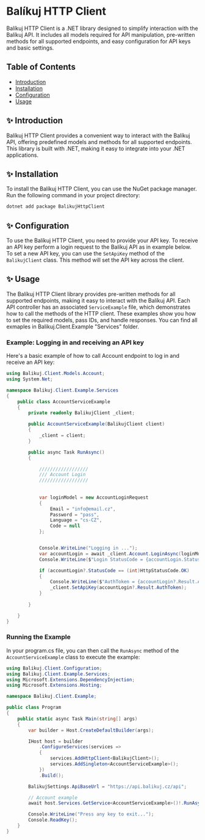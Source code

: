 ﻿# Balíkuj HTTP Client

Balíkuj HTTP Client is a .NET library designed to simplify interaction with the Balíkuj API. It includes all models required for API manipulation, pre-written methods for all supported endpoints, and easy configuration for API keys and basic settings.

## Table of Contents

- [Introduction](#introduction)
- [Installation](#installation)
- [Configuration](#configuration)
- [Usage](#usage)

## ✨ Introduction

Balíkuj HTTP Client provides a convenient way to interact with the Balíkuj API, offering predefined models and methods for all supported endpoints. This library is built with .NET, making it easy to integrate into your .NET applications.

## ✨ Installation

To install the Balíkuj HTTP Client, you can use the NuGet package manager. Run the following command in your project directory:

```sh
dotnet add package BalikujHttpClient
```

## ✨ Configuration

To use the Balíkuj HTTP Client, you need to provide your API key. To receive an API key perform a login request to the Balíkuj API as in example below.
To set a new API key, you can use the `SetApiKey` method of the `BalikujClient` class. This method will set the API key across the client.


## ✨ Usage

The Balíkuj HTTP Client library provides pre-written methods for all supported endpoints, making it easy to interact with the Balíkuj API. Each API controller has an associated `ServiceExample` file, 
which demonstrates how to call the methods of the HTTP client. These examples show you how to set the required models, pass IDs, and handle responses. You can find all exmaples in Balikuj.Client.Example "Services" folder.

### Example: Logging in and receiving an API key

Here's a basic example of how to call Account endpoint to log in and receive an API key:

```csharp
using Balikuj.Client.Models.Account;
using System.Net;

namespace Balikuj.Client.Example.Services
{
    public class AccountServiceExample
    {
        private readonly BalikujClient _client;

        public AccountServiceExample(BalikujClient client)
        {
            _client = client;
        }

        public async Task RunAsync()
        {

            //////////////////
            /// Account Login
            //////////////////
            
            
            var loginModel = new AccountLoginRequest
            {
                Email = "info@email.cz",
                Password = "pass",
                Language = "cs-CZ",
                Code = null
            };


            Console.WriteLine("Logging in ...");
            var accountLogin = await _client.Account.LoginAsync(loginModel);
            Console.WriteLine($"Login StatusCode = {accountLogin.StatusCode}, Expires in = {accountLogin?.Result.ExpiresIn}");

            if (accountLogin?.StatusCode == (int)HttpStatusCode.OK)
            {
                Console.WriteLine($"AuthToken = {accountLogin?.Result.AuthToken}");
                _client.SetApiKey(accountLogin?.Result.AuthToken);
            }
           
        }

    }
}
```



### Running the Example
In your program.cs file, you can then call the `RunAsync` method of the `AccountServiceExample` class to execute the example:

```csharp
using Balikuj.Client.Configuration;
using Balikuj.Client.Example.Services;
using Microsoft.Extensions.DependencyInjection;
using Microsoft.Extensions.Hosting;

namespace Balikuj.Client.Example;

public class Program
{
    public static async Task Main(string[] args)
    {
        var builder = Host.CreateDefaultBuilder(args);

        IHost host = builder
            .ConfigureServices(services =>
            {
                services.AddHttpClient<BalikujClient>();
                services.AddSingleton<AccountServiceExample>();
            })
            .Build();

        BalikujSettings.ApiBaseUrl = "https://api.balikuj.cz/api";

        // Account example
        await host.Services.GetService<AccountServiceExample>()!.RunAsync();

        Console.WriteLine("Press any key to exit...");
        Console.ReadKey();
    }
}
```

